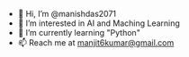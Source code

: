 - 👋 Hi, I’m @manishdas2071
- 👀 I’m interested in AI and Maching Learning
- 🌱 I’m currently learning "Python"
- 📫 Reach me at manjit6kumar@gmail.com

<!---
manishdas2071/manishdas2071 is a ✨ special ✨ repository because its `README.md` (this file) appears on your GitHub profile.
You can click the Preview link to take a look at your changes.
--->

